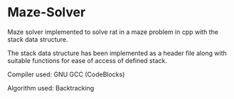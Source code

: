 # Maze-Solver
Maze solver implemented to solve rat in a maze problem in cpp with the stack data structure.

The stack data structure has been implemented as a header file along with suitable functions for ease of access of defined stack.

Compiler used: GNU GCC (CodeBlocks)

Algorithm used: Backtracking
